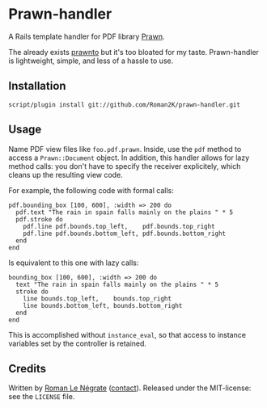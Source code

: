 # Prawn-handler

A Rails template handler for PDF library [Prawn](http://prawn.majesticseacreature.com/).

The already exists [prawnto](http://cracklabs.com/prawnto) but it's too bloated for my taste. Prawn-handler is lightweight, simple, and less of a hassle to use.

## Installation

    script/plugin install git://github.com/Roman2K/prawn-handler.git

## Usage

Name PDF view files like `foo.pdf.prawn`. Inside, use the `pdf` method to access a `Prawn::Document` object. In addition, this handler allows for lazy method calls: you don't have to specify the receiver explicitely, which cleans up the resulting view code.

For example, the following code with formal calls:

    pdf.bounding_box [100, 600], :width => 200 do
      pdf.text "The rain in spain falls mainly on the plains " * 5
      pdf.stroke do
        pdf.line pdf.bounds.top_left,    pdf.bounds.top_right
        pdf.line pdf.bounds.bottom_left, pdf.bounds.bottom_right
      end
    end

Is equivalent to this one with lazy calls:

    bounding_box [100, 600], :width => 200 do
      text "The rain in spain falls mainly on the plains " * 5
      stroke do
        line bounds.top_left,    bounds.top_right
        line bounds.bottom_left, bounds.bottom_right
      end
    end

This is accomplished without `instance_eval`, so that access to instance variables set by the controller is retained.

## Credits

Written by [Roman Le Négrate](http://roman.flucti.com) ([contact](mailto:roman.lenegrate@gmail.com)). Released under the MIT-license: see the `LICENSE` file.
